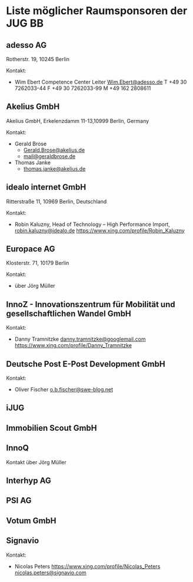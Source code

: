 # Liste möglicher Raumsponsoren der JUG BB

## adesso AG

Rotherstr. 19, 10245 Berlin

Kontakt:
  - Wim Ebert
    Competence Center Leiter
    Wim.Ebert@adesso.de
    T +49 30 7262033-44
    F +49 30 7262033-99
    M +49 162 2808611

## Akelius GmbH

Akelius GmbH, Erkelenzdamm 11-13,10999 Berlin, Germany

Kontakt:
  - Gerald Brose
    - Gerald.Brose@akelius.de
    - mail@geraldbrose.de 
  - Thomas Janke 
    - thomas.janke@akelius.de
  
## idealo internet GmbH

Ritterstraße 11, 10969 Berlin, Deutschland

Kontakt:
  - Robin Kaluzny, Head of Technology – High Performance Import,
    robin.kaluzny@idealo.de
    https://www.xing.com/profile/Robin_Kaluzny

## Europace AG

Klosterstr. 71, 10179 Berlin

Kontakt:
  - über Jörg Müller

## InnoZ - Innovationszentrum für Mobilität und gesellschaftlichen Wandel GmbH

Kontakt:
  - Danny Tramnitzke
    danny.tramnitzke@googlemail.com
    https://www.xing.com/profile/Danny_Tramnitzke


## Deutsche Post E-Post Development GmbH

Kontakt:
  - Oliver Fischer
    o.b.fischer@swe-blog.net

## iJUG

## Immobilien Scout GmbH

## InnoQ

Kontakt über Jörg Müller

## Interhyp AG

## PSI AG

## Votum GmbH

## Signavio

Kontakt:
  - Nicolas Peters
    https://www.xing.com/profile/Nicolas_Peters
    nicolas.peters@signavio.com

